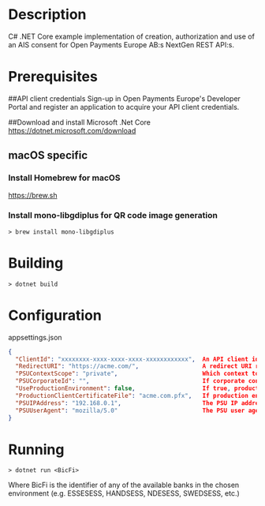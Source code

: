 # Description 
C# .NET Core example implementation of creation, authorization and use of an AIS
consent for Open Payments Europe AB:s NextGen REST API:s. 

# Prerequisites
##API client credentials
Sign-up in Open Payments Europe's Developer Portal and register an application to acquire your API client credentials.

##Download and install Microsoft .Net Core 
https://dotnet.microsoft.com/download

## macOS specific
### Install Homebrew for macOS
https://brew.sh

### Install mono-libgdiplus for QR code image generation
```
> brew install mono-libgdiplus
```

# Building
```
> dotnet build
```

# Configuration
appsettings.json
```json
{
  "ClientId": "xxxxxxxx-xxxx-xxxx-xxxx-xxxxxxxxxxxx",  An API client id created in our Developer Portal
  "RedirectURI": "https://acme.com/",                  A redirect URI registered with the client in Developer Portal
  "PSUContextScope": "private",                        Which context to use, private or corporate accounts
  "PSUCorporateId": "",                                If corporate context, your corporate id with the bank is given here
  "UseProductionEnvironment": false,                   If true, production environment is used, otherwise sandbox
  "ProductionClientCertificateFile": "acme.com.pfx",   If production environment, your client certificate filename
  "PSUIPAddress": "192.168.0.1",                       The PSU IP address to present to the bank
  "PSUUserAgent": "mozilla/5.0"                        The PSU user agent to present to the bank
}
```

# Running
```
> dotnet run <BicFi>
```
Where BicFi is the identifier of any of the available banks in the chosen environment (e.g. ESSESESS, HANDSESS, NDESESS, SWEDSESS, etc.)
